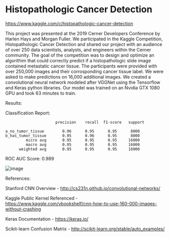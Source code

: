 # Histopathologic Cancer Detection
https://www.kaggle.com/c/histopathologic-cancer-detection

This project was presented at the 2019 Cerner Developers Conference by Harlen Hays and Morgan Fuller. We participated in the Kaggle Competition, Histopathologic Cancer Detection and shared our project with an audience of over 250 data scientists, analysts, and engineers within the Cerner community. The goal of the competition was to design and optimize an algorithim that could correctly predict if a histopathologic slide image contained metastatic cancer tissue. The participants were provided with over 250,000 images and their corrosponding cancer tissue label. We were asked to make predictions on 16,000 additional images. We created a convolutional neural network modeled after VGGNet using the Tensorflow and Keras python libraries. Our model was trained on an Nvidia GTX 1080 GPU and took 63 minutes to train.

Results: 

Classification Report:

                          precision    recall  f1-score   support

    a_no_tumor_tissue        0.96      0.95      0.95      8000
    b_has_tumor_tissue       0.95      0.96      0.95      8000
             micro avg       0.95      0.95      0.95     16000
             macro avg       0.95      0.95      0.95     16000
          weighted avg       0.95      0.95      0.95     16000
      

ROC AUC Score: 0.989

![image](https://user-images.githubusercontent.com/50053496/115916382-5a998100-a43a-11eb-88f0-a90c38b464ee.png)


References: 

Stanford CNN Overview - http://cs231n.github.io/convolutional-networks/ 

Kaggle Public Kernel Referenced - https://www.kaggle.com/vbookshelf/cnn-how-to-use-160-000-images-without-crashing    

Keras Documentation - https://keras.io/

Scikit-learn Confusion Matrix - http://scikit-learn.org/stable/auto_examples/

